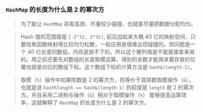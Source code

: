 ### `HashMap` 的长度为什么是 2 的幂次方

> 为了能让 `HashMap` 存取高效、尽量较少碰撞，也就是尽量把数据分配均匀。

> Hash 值的范围值是 `[-2^32, 2^32)`, 前后加起来大概 40 亿的映射空间，只要哈希函数映射得比较均匀松散，一般应用是很难出现碰撞的。但问题是一个 40 亿长度的数组，内存是放不下的。所以这个散列值是不能直接拿来用的。用之前还要先对数组的长度取模运算，得到的余数才能用来要存放的位置也就是对应的数组下标。这个数组下标的计算方法是 `hash&(length-1)`。

> 取模（`%`）操作中如果除数是 2 的幂次方，则等价于其除数取模操作（`&`），也就是说 `hash%length == hash&(length-1)` 的前提是 `length` 是 2 的幂次方。并且采用二进制与操作（`&`）相对于取模操作（`%`） 能够提高运算效率，这就解释了 `HashMap` 的长度为什么是 2 的幂次方。
